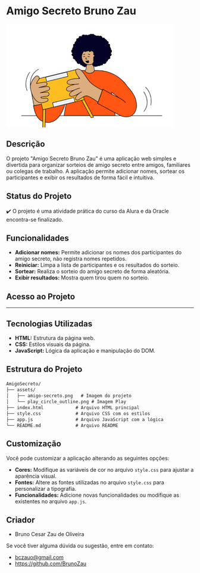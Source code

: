 # Amigo Secreto Bruno Zau
![Imagem representativa de amigo secreto](https://github.com/BrunoZau/AmigoSecreto_BrunoZau/blob/main/assets/amigo-secreto.png?raw=true)

## Descrição
O projeto \"Amigo Secreto Bruno Zau\" é uma aplicação web simples e divertida para organizar sorteios de amigo secreto entre amigos, familiares ou colegas de trabalho. A aplicação permite adicionar nomes, sortear os participantes e exibir os resultados de forma fácil e intuitiva.

## Status do Projeto
✔️ O projeto é uma atividade prática do curso da Alura e da Oracle encontra-se finalizado.

## Funcionalidades
*   **Adicionar nomes:** Permite adicionar os nomes dos participantes do amigo secreto, não registra nomes repetidos.
*   **Reiniciar:** Limpa a lista de participantes e os resultados do sorteio.
*   **Sortear:** Realiza o sorteio do amigo secreto de forma aleatória.
*   **Exibir resultados:** Mostra quem tirou quem no sorteio.

## Acesso ao Projeto
*   ** 

## Tecnologias Utilizadas
*   **HTML:** Estrutura da página web.
*   **CSS:** Estilos visuais da página.
*   **JavaScript:** Lógica da aplicação e manipulação do DOM.

## Estrutura do Projeto
```
AmigoSecreto/
├── assets/
│   ├── amigo-secreto.png   # Imagem do projeto
│   └── play_circle_outline.png # Imagem Play
├── index.html            # Arquivo HTML principal
├── style.css             # Arquivo CSS com os estilos
├── app.js                # Arquivo JavaScript com a lógica
└── README.md             # Arquivo README
```
## Customização
Você pode customizar a aplicação alterando as seguintes opções:
*   **Cores:** Modifique as variáveis de cor no arquivo `style.css` para ajustar a aparência visual.
*   **Fontes:** Altere as fontes utilizadas no arquivo `style.css` para personalizar a tipografia.
*   **Funcionalidades:** Adicione novas funcionalidades ou modifique as existentes no arquivo `app.js`.

## Criador
*   Bruno Cesar Zau de Oliveira

Se você tiver alguma dúvida ou sugestão, entre em contato:
*   bczauo@gmail.com
*   https://github.com/BrunoZau
